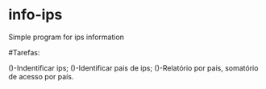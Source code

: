 # info-ips
Simple program for ips information


#Tarefas:

()-Indentificar ips;
()-Identificar pais de ips;
()-Relatório por pais, somatório de acesso por país.

